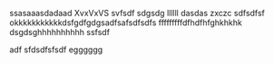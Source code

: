 ssasaaasdadaad
XvxVxVS
svfsdf
sdgsdg
llllll
dasdas
zxczc
sdfsdfsf
okkkkkkkkkkkdsfgdfgdgsadfsafsdfsdfs
fffffffffdfhdfhfghkhkhk
dsgdsghhhhhhhhhh
ssfsdf


adf
sfdsdfsfsdf
egggggg
